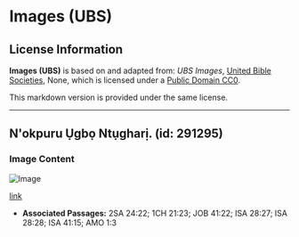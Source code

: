 # Images (UBS)

## License Information

**Images (UBS)** is based on and adapted from: _UBS Images_, [United Bible Societies](https://unitedbiblesocieties.org/), None, which is licensed under a [Public Domain CC0](https://creativecommons.org/public-domain/cc0/).

This markdown version is provided under the same license.



--------------------------------

## N'okpuru Ụgbọ Ntụgharị. (id: 291295)

### Image Content

![Image](https://cdn.aquifer.bible/aquifer-content/resources/Media/WEB-0323_threshing_board_bottom.jpg)

[link](https://cdn.aquifer.bible/aquifer-content/resources/Media/WEB-0323_threshing_board_bottom.jpg)

* **Associated Passages:** 2SA 24:22; 1CH 21:23; JOB 41:22; ISA 28:27; ISA 28:28; ISA 41:15; AMO 1:3

